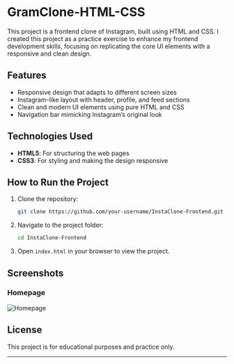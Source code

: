 # GramClone-HTML-CSS

This project is a frontend clone of Instagram, built using HTML and CSS. I created this project as a practice exercise to enhance my frontend development skills, focusing on replicating the core UI elements with a responsive and clean design.

## Features

- Responsive design that adapts to different screen sizes
- Instagram-like layout with header, profile, and feed sections
- Clean and modern UI elements using pure HTML and CSS
- Navigation bar mimicking Instagram’s original look

## Technologies Used

- **HTML5**: For structuring the web pages
- **CSS3**: For styling and making the design responsive

## How to Run the Project

1. Clone the repository:
   ```bash
   git clone https://github.com/your-username/InstaClone-Frontend.git
   ```

2. Navigate to the project folder:
   ```bash
   cd InstaClone-Frontend
   ```

3. Open `index.html` in your browser to view the project.

## Screenshots

### Homepage
![Homepage](screenshots/homepage.png)


## License

This project is for educational purposes and practice only.

---



